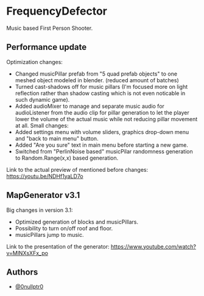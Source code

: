 
# FrequencyDefector

Music based First Person Shooter.


## Performance update

Optimization changes:
- Changed musicPillar prefab from "5 quad prefab objects" to one meshed object modeled in blender. (reduced amount of batches)
- Turned cast-shadows off for music pillars (I'm focused more on light reflection rather than shadow casting which is not even noticable in such dynamic game).
- Added audioMixer to manage and separate music audio for audioListener from the audio clip for pillar generation to let the player lower the volume of the actual music while not reducing pillar movement at all.
Small changes:
- Added settings menu with volume sliders, graphics drop-down menu and "back to main menu" button.
- Added "Are you sure" text in main menu before starting a new game.
- Switched from "PerlinNoise based" musicPilar randomness generation to Random.Range(x,x) based generation.

Link to the actual preview of mentioned before changes:
https://youtu.be/NDHf1yaLD7o


## MapGenerator v3.1

Big changes in version 3.1:
- Optimized generation of blocks and musicPillars.
- Possibility to turn on/off roof and floor.
- musicPillars jump to music.

Link to the presentation of the generator:
https://www.youtube.com/watch?v=MlNXsXFx_po


## Authors

- [@0nullptr0](https://github.com/0nullptr0)


